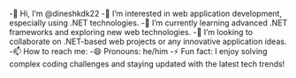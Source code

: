 -👋 Hi, I’m @dineshkdk22
-👀 I’m interested in web application development, especially using .NET technologies.
-🌱 I’m currently learning advanced .NET frameworks and exploring new web technologies.
-💞️ I’m looking to collaborate on .NET-based web projects or any innovative application ideas.
-📫 How to reach me: 
-😄 Pronouns: he/him
-⚡ Fun fact: I enjoy solving complex coding challenges and staying updated with the latest tech trends!
